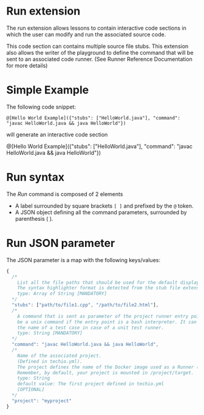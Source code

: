 # Run extension
The run extension allows lessons to contain interactive code sections in which the user can modify and run the associated source code.

This code section can contains multiple source file stubs.
This extension also allows the writer of the playground to define the command that will be sent to an associated code runner. (See Runner Reference Documentation for more details)

# Simple Example
The following code snippet:
```
@[Hello World Example]({"stubs": ["HelloWorld.java"], "command": "javac HelloWorld.java && java HelloWorld"})
```

will generate an interactive code section

@[Hello World Example]({"stubs": ["HelloWorld.java"], "command": "javac HelloWorld.java && java HelloWorld"})

# Run syntax
The *Run* command is composed of 2 elements
- A label surrounded by square brackets `[ ]` and prefixed by the `@` token.
- A JSON object defining all the command parameters, surrounded by parenthesis ( ).


# Run JSON parameter
The JSON parameter is a map with the following keys/values:

```javascript
{
  /*
    List all the file paths that should be used for the default displayed stubs.
    The syntax highlighter format is detected from the stub file extension.
    type: Array of String [MANDATORY]
  */
  "stubs": ["path/to/file1.cpp", "/path/to/file2.html"],
  /*
    A command that is sent as parameter of the project runner entry point. For instance, it can
    be a unix command if the entry point is a bash interpreter. It can also be
    the name of a test case in case of a unit test runner.
    type: String [MANDATORY]
  */
  "command": "javac HelloWorld.java && java HelloWorld",
  /*
    Name of the associated project.    
    (Defined in techio.yml).
    The project defines the name of the Docker image used as a Runner (name:version).
    Remember, by default, your project is mounted in /project/target.
    type: String
    default value: The first project defined in techio.yml
    [OPTIONAL]
  */
  "project": "myproject"
}
```

